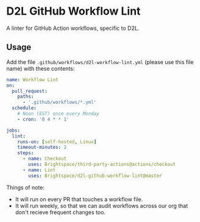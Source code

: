 # D2L GitHub Workflow Lint

A linter for GitHub Action workflows, specific to D2L.

## Usage

Add the file `.github/workflows/d2l-workflow-lint.yml` (please use this file name) with these contents:

```yaml
name: Workflow Lint
on:
  pull_request:
    paths:
      - '.github/workflows/*.yml'
  schedule:
    # Noon (EST) once every Monday
    - cron: '0 4 * * 1'

jobs:
  lint:
    runs-on: [self-hosted, Linux]
    timeout-minutes: 2
    steps:
      - name: Checkout
        uses: Brightspace/third-party-actions@actions/checkout
      - name: Lint
        uses: Brightspace/d2l-github-workflow-lint@master
```

Things of note:

* It will run on every PR that touches a workflow file.
* It will run weekly, so that we can audit workflows across our org that don't recieve frequent changes too.
